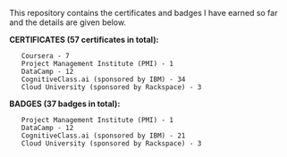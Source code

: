 This repository contains the certificates and badges I have earned so far and the details are given below.

**CERTIFICATES (57 certificates in total):**
```
   Coursera - 7
   Project Management Institute (PMI) - 1
   DataCamp - 12
   CognitiveClass.ai (sponsored by IBM) - 34
   Cloud University (sponsored by Rackspace) - 3
```

**BADGES (37 badges in total):**
```
   Project Management Institute (PMI) - 1
   DataCamp - 12
   CognitiveClass.ai (sponsored by IBM) - 21
   Cloud University (sponsored by Rackspace) - 3
```
